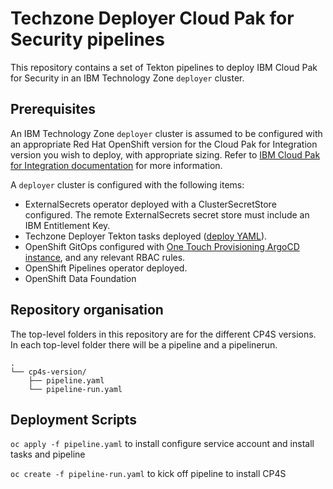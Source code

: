 # Techzone Deployer Cloud Pak for Security pipelines

This repository contains a set of Tekton pipelines to deploy IBM Cloud Pak for Security in an IBM Technology Zone `deployer` cluster.

## Prerequisites

An IBM Technology Zone `deployer` cluster is assumed to be configured with an appropriate Red Hat OpenShift version for the Cloud Pak for Integration version you wish to deploy, with appropriate sizing. Refer to [IBM Cloud Pak for Integration documentation](https://www.ibm.com/docs/en/cloud-paks/cp-integration/2022.4) for more information.

A `deployer` cluster is configured with the following items:

- ExternalSecrets operator deployed with a ClusterSecretStore configured. The remote ExternalSecrets secret store must include an IBM Entitlement Key.
- Techzone Deployer Tekton tasks deployed ([deploy YAML](https://github.com/cloud-native-toolkit/deployer-tekton-tasks/blob/main/argocd.yaml)).
- OpenShift GitOps configured with [One Touch Provisioning ArgoCD instance](https://github.com/one-touch-provisioning/otp-gitops), and any relevant RBAC rules.
- OpenShift Pipelines operator deployed.
- OpenShift Data Foundation

## Repository organisation

The top-level folders in this repository are for the different CP4S versions. In each top-level folder there will be a pipeline and a pipelinerun.

```
.
└── cp4s-version/
    ├── pipeline.yaml
    └── pipeline-run.yaml
```

## Deployment Scripts

`oc apply -f pipeline.yaml` to install configure service account and install tasks and pipeline

`oc create -f pipeline-run.yaml` to kick off pipeline to install CP4S